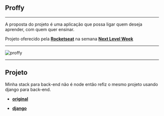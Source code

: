 ## Proffy
---
A proposta do projeto é uma aplicação que possa ligar quem deseja aprender, com quem quer ensinar.

Projeto oferecido pela **[Rocketseat](https://github.com/Rocketseat)** na semana **[Next Level Week](https://nextlevelweek.com/)**

----




![proffy](https://user-images.githubusercontent.com/46036174/89835415-234ca380-db3b-11ea-88c0-46c2bf470930.jpeg)

----
## Projeto
Minha stack para back-end não é node então refiz o mesmo projeto usando django para back-end.
 
- **[original](https://github.com/gustavo-wanderley/proffy/tree/master/original)**

- **[django](https://github.com/gustavo-wanderley/proffy/tree/master/django)**